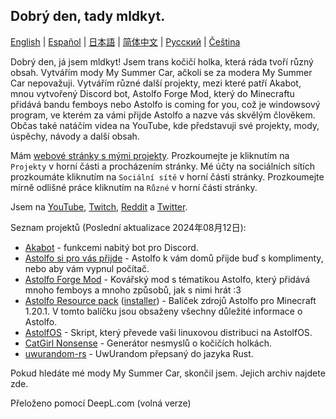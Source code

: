 ## Dobrý den, tady mldkyt.

[English](https://github.com/mldkyt/mldkyt/blob/main//README.md) | [Español](https://github.com/mldkyt/mldkyt/blob/main//README_ES.md) | [日本語](https://github.com/mldkyt/mldkyt/blob/main//README_JA.md) | [简体中文](https://github.com/mldkyt/mldkyt/blob/main//README_CN.md) | [Русский](https://github.com/mldkyt/mldkyt/blob/main//README_RU.md) | [Čeština](https://github.com/mldkyt/mldkyt/blob/main//README_CZ.md)

Dobrý den, já jsem mldkyt! Jsem trans kočičí holka, která ráda tvoří různý obsah. Vytvářím mody My Summer Car, ačkoli se za modera My Summer Car nepovažuji. Vytvářím různé další projekty, mezi které patří Akabot, mnou vytvořený Discord bot, Astolfo Forge Mod, který do Minecraftu přidává bandu femboys nebo Astolfo is coming for you, což je windowsový program, ve kterém za vámi přijde Astolfo a nazve vás skvělým člověkem. Občas také natáčím videa na YouTube, kde představuji své projekty, mody, úspěchy, návody a další obsah.

Mám [webové stránky s mými projekty](https://mldkyt.nekoweb.org/). Prozkoumejte je kliknutím na `Projekty` v horní části a procházením stránky. Mé účty na sociálních sítích prozkoumáte kliknutím na `Sociální sítě` v horní části stránky. Prozkoumejte mírně odlišné práce kliknutím na `Různé` v horní části stránky.

Jsem na [YouTube](https://youtube.com/@mldkyt), [Twitch](https://twitch.tv/mldkyt), [Reddit](https://reddit.com/u/mldkyt) a [Twitter](https://twitter.com/@mldkyt).

Seznam projektů (Poslední aktualizace 2024年08月12日):

- [Akabot](https://mldkyt.nekoweb.org/project/akabot) - funkcemi nabitý bot pro Discord.
- [Astolfo si pro vás přijde](https://github.com/mldkyt/AstolfoIsComingForYou/releases) - Astolfo k vám domů přijde buď s komplimenty, nebo aby vám vypnul počítač.
- [Astolfo Forge Mod](https://github.com/mldkyt/AstolfoForge/releases) - Kovářský mod s tématikou Astolfo, který přidává mnoho femboys a mnoho způsobů, jak s nimi hrát :3
- [Astolfo Resource pack](https://github.com/mldkyt/AstolfoResourcePack) ([installer](https://github.com/mldkyt/AstolfoResourcePackInstaller/releases/)) - Balíček zdrojů Astolfo pro Minecraft 1.20.1. V tomto balíčku jsou obsaženy všechny důležité informace o Astolfo.
- [AstolfOS](https://github.com/mldkyt/AstolfOS/wiki/) - Skript, který převede vaši linuxovou distribuci na AstolfOS.
- [CatGirl Nonsense](https://mldkyt.nekoweb.org/project/catgirlnonsense/) - Generátor nesmyslů o kočičích holkách.
- [uwurandom-rs](https://github.com/mldkyt/uwurandom-rs/) - UwUrandom přepsaný do jazyka Rust.

Pokud hledáte mé mody My Summer Car, skončil jsem. Jejich archiv najdete zde. 

Přeloženo pomocí DeepL.com (volná verze)